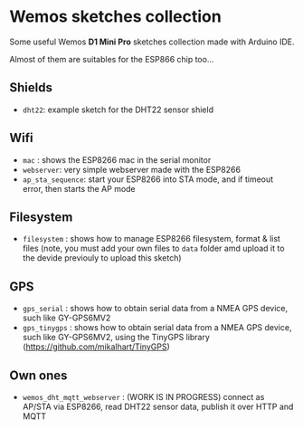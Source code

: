 # Wemos sketches collection

Some useful Wemos **D1 Mini Pro** sketches collection made with Arduino IDE.

Almost of them are suitables for the ESP866 chip too...

## Shields

* `dht22`: example sketch for the DHT22 sensor shield

## Wifi

* `mac` : shows the ESP8266 mac in the serial monitor
* `webserver`: very simple webserver made with the ESP8266
* `ap_sta_sequence`: start your ESP8266 into STA mode, and if timeout error, then starts the AP mode

## Filesystem

* `filesystem` : shows how to manage ESP8266 filesystem, format & list files (note, you must add your own files to `data` folder amd upload it to the devide previouly to upload this sketch)

## GPS

* `gps_serial` : shows how to obtain serial data from a NMEA GPS device, such like GY-GPS6MV2
* `gps_tinygps` : shows how to obtain serial data from a NMEA GPS device, such like GY-GPS6MV2, using the TinyGPS library (https://github.com/mikalhart/TinyGPS)

## Own ones

* `wemos_dht_mqtt_webserver` : (WORK IS IN PROGRESS) connect as AP/STA via ESP8266, read DHT22 sensor data, publish it over HTTP and MQTT
